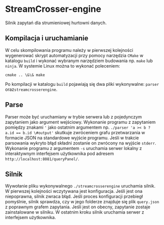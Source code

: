 # StreamCrosser-engine
Silnik zapytań dla strumieniowej hurtowni danych.

## Kompilacja i uruchamianie
W celu skompilowania programu należy w pierwszej kolejności wygenerować skrypt automatyzacji przy pomocy narzędzia `CMake` w katalogu `build` i wykonać  wybranym narzędziem budowania np. `make` lub `ninja`. W systemie Linux można to wykonać poleceniem: 

`cmake .. \&\& make`

Po kompilacji w katalogu `build` pojawiają się dwa pliki wykonywalne: `parser` oraz`streamcrosserengine`.
## Parse
Parser może być uruchamiany w trybie serwera lub z pojedynczym zapytaniem jako argument wejściowy. Wykonanie programu z zapytaniem pomiędzy znakami `'` jako ostatnim argumentem np. `./parser 'a >< b ? a.id == b.id \#output'` skutkuje zwróceniem grafu przetwarzania w formacie JSON na standardowe wyjście programu. Jeśli w trakcie parsowania wykryto błąd składni zostanie on zwrócony na wyjście `stderr`. Wykonanie programu z argumentem `-s` uruchamia serwer lokalny z interaktywnym interfejsem użytkownika pod adresem `http://localhost:8081/queryPanel/`.
## Silnik
Wywołanie pliku wykonywalnego `./streamcrosserengine` uruchamia silnik. W pierwszej kolejności wczytywana jest konfiguracja. Jeśli jest ona niepoprawna, silnik zwraca błąd. Jeśli proces konfiguracji przebiegł pomyślnie, silnik sprawdza, czy w jego folderze znajduje się plik `query.json` z poprawnym grafem zapytania. Jeśli jest on obecny, zapytanie zostaje zainstalowane w silniku. W ostatnim kroku silnik uruchamia serwer z interfejsem użytkownika.
